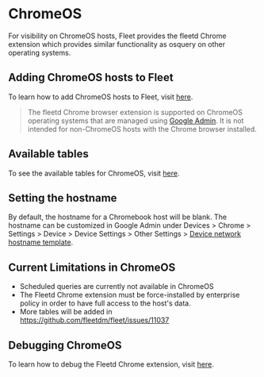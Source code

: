 # ChromeOS
For visibility on ChromeOS hosts, Fleet provides the fleetd Chrome extension which provides similar functionality as osquery on other operating systems.

## Adding ChromeOS hosts to Fleet

To learn how to add ChromeOS hosts to Fleet, visit [here](https://fleetdm.com/docs/using-fleet/adding-hosts#add-chromebooks-with-the-fleetd-chrome-extension).

> The fleetd Chrome browser extension is supported on ChromeOS operating systems that are managed using [Google Admin](https://admin.google.com). It is not intended for non-ChromeOS hosts with the Chrome browser installed.

## Available tables
To see the available tables for ChromeOS, visit [here](https://fleetdm.com/tables/chrome_extensions?platformFilter=chrome).

## Setting the hostname
By default, the hostname for a Chromebook host will be blank. The hostname can be customized in Google Admin under Devices > Chrome > Settings > Device > Device Settings > Other Settings > [Device network hostname template](https://support.google.com/chrome/a/answer/1375678#zippy=%2Cdevice-network-hostname-template%2Creport-device-os-information).

## Current Limitations in ChromeOS
- Scheduled queries are currently not available in ChromeOS
- The Fleetd Chrome extension must be force-installed by enterprise policy in order to have full access to the host's data.
- More tables will be added in https://github.com/fleetdm/fleet/issues/11037

## Debugging ChromeOS
To learn how to debug the Fleetd Chrome extension, visit [here](https://fleetdm.com/docs/contributing/testing-and-local-development#fleetd-chrome-extension).

<meta name="title" value="ChromeOS">
<meta name="pageOrderInSection" value="2000">
